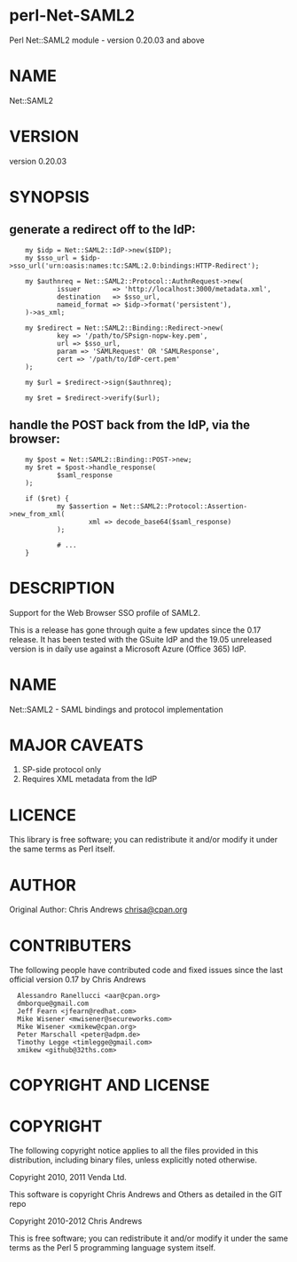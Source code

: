 # perl-Net-SAML2

Perl Net::SAML2 module - version 0.20.03 and above

# NAME
 
Net::SAML2
 
# VERSION
 
version 0.20.03
 
# SYNOPSIS

## generate a redirect off to the IdP:
 
        my $idp = Net::SAML2::IdP->new($IDP);
        my $sso_url = $idp->sso_url('urn:oasis:names:tc:SAML:2.0:bindings:HTTP-Redirect');
 
        my $authnreq = Net::SAML2::Protocol::AuthnRequest->new(
                issuer        => 'http://localhost:3000/metadata.xml',
                destination   => $sso_url,
                nameid_format => $idp->format('persistent'),
        )->as_xml;
 
        my $redirect = Net::SAML2::Binding::Redirect->new(
                key => '/path/to/SPsign-nopw-key.pem',
                url => $sso_url,
                param => 'SAMLRequest' OR 'SAMLResponse',
                cert => '/path/to/IdP-cert.pem'
        );
 
        my $url = $redirect->sign($authnreq);
 
        my $ret = $redirect->verify($url);
 
## handle the POST back from the IdP, via the browser:
 
        my $post = Net::SAML2::Binding::POST->new;
        my $ret = $post->handle_response(
                $saml_response
        );
 
        if ($ret) {
                my $assertion = Net::SAML2::Protocol::Assertion->new_from_xml(
                        xml => decode_base64($saml_response)
                );
 
                # ...
        }
 
# DESCRIPTION
 
Support for the Web Browser SSO profile of SAML2.
 
This is a release has gone through quite a few updates since the 0.17
release.  It has been tested with the GSuite IdP and the 19.05 unreleased
version is in daily use against a Microsoft Azure (Office 365) IdP.
 
# NAME
 
Net::SAML2 - SAML bindings and protocol implementation

# MAJOR CAVEATS
 
   1. SP-side protocol only
   1. Requires XML metadata from the IdP
 
# LICENCE
 
This library is free software; you can redistribute it and/or modify
it under the same terms as Perl itself.
 
# AUTHOR

Original Author: Chris Andrews  <chrisa@cpan.org>

# CONTRIBUTERS

The following people have contributed code and fixed issues since
the last official version 0.17 by Chris Andrews

      Alessandro Ranellucci <aar@cpan.org>
      dmborque@gmail.com
      Jeff Fearn <jfearn@redhat.com>
      Mike Wisener <mwisener@secureworks.com>
      Mike Wisener <xmikew@cpan.org>
      Peter Marschall <peter@adpm.de>
      Timothy Legge <timlegge@gmail.com>
      xmikew <github@32ths.com>

# COPYRIGHT AND LICENSE

# COPYRIGHT

The following copyright notice applies to all the files provided in
this distribution, including binary files, unless explicitly noted
otherwise.

Copyright 2010, 2011 Venda Ltd.

This software is copyright Chris Andrews and Others as detailed in the GIT repo

  Copyright 2010-2012  Chris Andrews

This is free software; you can redistribute it and/or modify it under
the same terms as the Perl 5 programming language system itself. 
